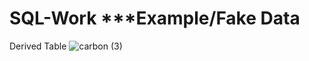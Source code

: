 # SQL-Work ***Example/Fake Data

Derived Table 
![carbon (3)](https://github.com/user-attachments/assets/97026b1f-5276-4119-a6ac-e9bb2dc28719)
